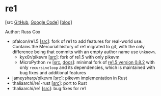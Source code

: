 # re1

[src [GitHub](https://github.com/rsc/re1), [Google Code](https://code.google.com/archive/p/re1/)]
[[blog](https://swtch.com/~rsc/regexp/regexp2.html)]

Author: Russ Cox

- pfalcon/re1.5 [[src](https://github.com/pfalcon/re1.5)]: fork of re1 to add
  features for real-world use. Contains the Mercurial history of re1 migrated to
  git, with the only difference being that commits with an empty author name
  use `Unknown`.
  - kyx0r/pikevm [[src](https://github.com/kyx0r/pikevm)]: fork of re1.5 with
    only pikevm
  - MicroPython `re` [[src](https://github.com/micropython/micropython/tree/master/lib/re1.5),
    [docs](https://docs.micropython.org/en/latest/library/re.html)]:
    minimal fork of [re1.5 version 0.8.2](https://github.com/pfalcon/re1.5/tree/v0.8.2)
    with only `recursiveloop` and its dependencies, which is maintained with bug
    fixes and additional features
- jameysharp/pikevm [[src](https://github.com/jameysharp/pikevm)]: pikevm
  implementation in Rust
- thaliaarchi/re1-rust [[src](https://github.com/thaliaarchi/re1-rust)]: port
  to Rust
- thaliaarchi/re1 [[src](https://github.com/thaliaarchi/re1)]: bug fixes for re1
